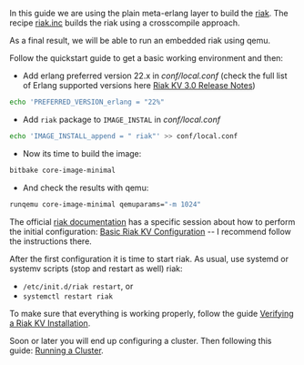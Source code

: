 In this guide we are using the plain meta-erlang layer to build the [riak](http://www.riak.info). The recipe [riak.inc](https://github.com/joaohf/meta-erlang/blob/master/recipes-database/riak/riak.inc) builds the riak using a crosscompile approach.

As a final result, we will be able to run an embedded riak using qemu.

Follow the quickstart guide to get a basic working environment and then:

 * Add erlang preferred version 22.x in _conf/local.conf_ (check the full list of Erlang supported versions here [Riak KV 3.0 Release Notes](https://github.com/basho/riak/blob/develop-3.0/RELEASE-NOTES.md#riak-kv-30-release-notes))
```bash
echo 'PREFERRED_VERSION_erlang = "22%"
```
 * Add `riak` package to `IMAGE_INSTAL` in _conf/local.conf_
```bash
echo 'IMAGE_INSTALL_append = " riak"' >> conf/local.conf
```
 * Now its time to build the image:
```bash
bitbake core-image-minimal
```
 * And check the results with qemu:
```bash
runqemu core-image-minimal qemuparams="-m 1024"
```

The official [riak documentation](https://docs.riak.com/riak/kv/2.2.3/index.html) has a specific session about how to perform the initial configuration: [Basic Riak KV Configuration](https://docs.riak.com/riak/kv/2.2.3/configuring/basic.1.html) -- I recommend follow the instructions there.

After the first configuration it is time to start riak. As usual, use systemd or systemv scripts (stop and restart as well) riak:

 * `/etc/init.d/riak restart`, or
 * `systemctl restart riak`

To make sure that everything is working properly, follow the guide [Verifying a Riak KV Installation](https://docs.riak.com/riak/kv/2.2.3/setup/installing/verify/index.html).

Soon or later you will end up configuring a cluster. Then following this guide: [Running a Cluster](https://docs.riak.com/riak/kv/2.2.3/using/running-a-cluster.1.html).